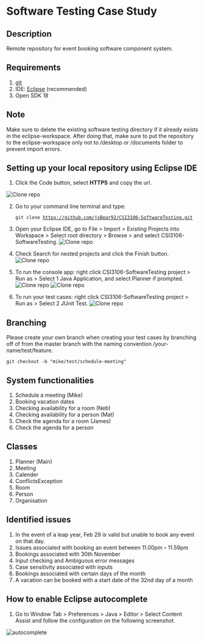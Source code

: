 # Software Testing Case Study

## Description

Remote repository for event booking software component system.

## Requirements

1. [git](https://git-scm.com/downloads)
2. IDE: [Eclipse](https://www.eclipse.org/downloads/) (recommended)
3. Open SDK 18

## Note

Make sure to delete the existing software testing directory if it already exists in the eclipse-workspace. After doing that, make sure to put the repository to the eclipse-workspace only not to /desktop or /documents folder to prevent import errors.

## Setting up your local repository using Eclipse IDE

1. Click the Code button, select **HTTPS** and copy the url.

![Clone repo](./images/clone.png)

2. Go to your command line terminal and type:

   <code>git clone https://github.com/jsBear92/CSI3106-SoftwareTesting.git</code>

3. Open your Eclipse IDE, go to File > Import > Existing Projects into Workspace > Select root directory > Browse > and select CSI3106-SoftwareTesting.
   ![Clone repo](./images/import.png)

4. Check Search for nested projects and click the Finish button.
   ![Clone repo](./images/root-dir.png)
5. To run the console app: right click CSI3106-SoftwareTesting project > Run as > Select 1 Java Application, and select Planner if prompted.
   ![Clone repo](./images/run-as-java-app.png)
   ![Clone repo](./images/select-planner.png)
6. To run your test cases: right click CSI3106-SoftwareTesting project > Run as > Select 2 JUnit Test.
   ![Clone repo](./images/run-as-junit.png)

## Branching

Please create your own branch when creating your test cases by branching off of from the master branch with the naming convention /your-name/test/feature.

<code>git checkout -b "mike/test/schedule-meeting"</code>

## System functionalities

1. Schedule a meeting (Mike)
2. Booking vacation dates
3. Checking availability for a room (Neb)
4. Checking availability for a person (Mat)
5. Check the agenda for a room (James)
6. Check the agenda for a person

## Classes

1. Planner (Main)
2. Meeting
3. Calender
4. ConflictsException
5. Room
6. Person
7. Organisation

## Identified issues

1. In the event of a leap year, Feb 29 is valid but unable to book any event on that day.
2. Issues associated with booking an event between 11.00pm – 11.59pm
3. Bookings associated with 30th November
4. Input checking and Ambiguous error messages
5. Case sensitivity associated with inputs
6. Bookings associated with certain days of the month
7. A vacation can be booked with a start date of the 32nd day of a month  


## How to enable Eclipse autocomplete

1. Go to Window Tab > Preferences > Java > Editor > Select Content Assist and follow the configuration on the following screenshot.

![autocomplete](./images/autocomplete.png)
